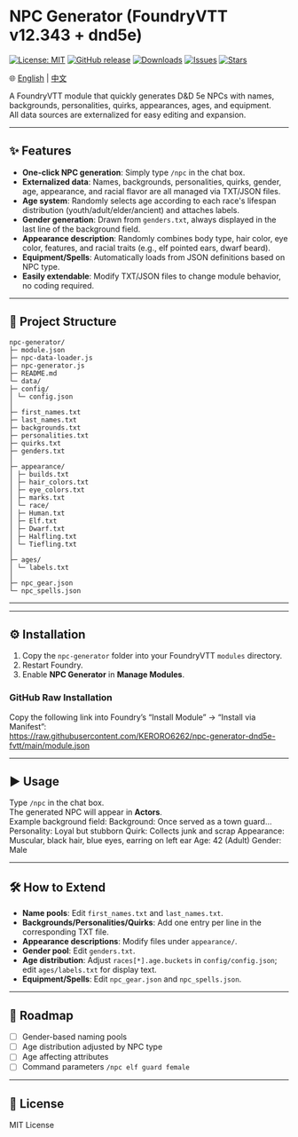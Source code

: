 # NPC Generator (FoundryVTT v12.343 + dnd5e)

[![License: MIT](https://img.shields.io/badge/License-MIT-blue.svg)](LICENSE)
[![GitHub release](https://img.shields.io/github/v/release/KERORO6262/npc-generator)](https://github.com/KERORO6262/npc-generator-dnd5e-fvtt/releases)
[![Downloads](https://img.shields.io/github/downloads/KERORO6262/npc-generator/total.svg)](https://github.com/KERORO6262/npc-generator-dnd5e-fvtt/releases)
[![Issues](https://img.shields.io/github/issues/KERORO6262/npc-generator)](https://github.com/KERORO6262/npc-generator-dnd5e-fvtt/issues)
[![Stars](https://img.shields.io/github/stars/KERORO6262/npc-generator)](https://github.com/KERORO6262/npc-generator-dnd5e-fvtt/stargazers)

🌐 [English](README.md) | [中文](README.zh.md)

A FoundryVTT module that quickly generates D&D 5e NPCs with names, backgrounds, personalities, quirks, appearances, ages, and equipment.  
All data sources are externalized for easy editing and expansion.

---

## ✨ Features
- **One-click NPC generation**: Simply type `/npc` in the chat box.  
- **Externalized data**: Names, backgrounds, personalities, quirks, gender, age, appearance, and racial flavor are all managed via TXT/JSON files.  
- **Age system**: Randomly selects age according to each race's lifespan distribution (youth/adult/elder/ancient) and attaches labels.  
- **Gender generation**: Drawn from `genders.txt`, always displayed in the last line of the background field.  
- **Appearance description**: Randomly combines body type, hair color, eye color, features, and racial traits (e.g., elf pointed ears, dwarf beard).  
- **Equipment/Spells**: Automatically loads from JSON definitions based on NPC type.  
- **Easily extendable**: Modify TXT/JSON files to change module behavior, no coding required.  

---

## 📂 Project Structure
```
npc-generator/
├─ module.json
├─ npc-data-loader.js
├─ npc-generator.js
├─ README.md
└─ data/
├─ config/
│ └─ config.json
│
├─ first_names.txt
├─ last_names.txt
├─ backgrounds.txt
├─ personalities.txt
├─ quirks.txt
├─ genders.txt
│
├─ appearance/
│ ├─ builds.txt
│ ├─ hair_colors.txt
│ ├─ eye_colors.txt
│ ├─ marks.txt
│ └─ race/
│ ├─ Human.txt
│ ├─ Elf.txt
│ ├─ Dwarf.txt
│ ├─ Halfling.txt
│ └─ Tiefling.txt
│
├─ ages/
│ └─ labels.txt
│
├─ npc_gear.json
└─ npc_spells.json
```
---

---

## ⚙️ Installation
1. Copy the `npc-generator` folder into your FoundryVTT `modules` directory.  
2. Restart Foundry.  
3. Enable **NPC Generator** in **Manage Modules**.  

### GitHub Raw Installation
Copy the following link into Foundry’s “Install Module” → “Install via Manifest”:  
https://raw.githubusercontent.com/KERORO6262/npc-generator-dnd5e-fvtt/main/module.json  

---

## ▶️ Usage
Type `/npc` in the chat box.  
The generated NPC will appear in **Actors**.  
Example background field:
Background: Once served as a town guard…
Personality: Loyal but stubborn
Quirk: Collects junk and scrap
Appearance: Muscular, black hair, blue eyes, earring on left ear
Age: 42 (Adult)
Gender: Male

---

## 🛠️ How to Extend
- **Name pools**: Edit `first_names.txt` and `last_names.txt`.  
- **Backgrounds/Personalities/Quirks**: Add one entry per line in the corresponding TXT file.  
- **Appearance descriptions**: Modify files under `appearance/`.  
- **Gender pool**: Edit `genders.txt`.  
- **Age distribution**: Adjust `races[*].age.buckets` in `config/config.json`; edit `ages/labels.txt` for display text.  
- **Equipment/Spells**: Edit `npc_gear.json` and `npc_spells.json`.  

---

## 🔮 Roadmap
- [ ] Gender-based naming pools  
- [ ] Age distribution adjusted by NPC type  
- [ ] Age affecting attributes  
- [ ] Command parameters `/npc elf guard female`

---

## 📜 License
MIT License

